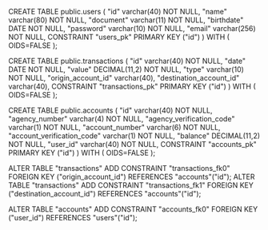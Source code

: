 CREATE TABLE public.users (
	"id" varchar(40) NOT NULL,
	"name" varchar(80) NOT NULL,
	"document" varchar(11) NOT NULL,
	"birthdate" DATE NOT NULL,
	"password" varchar(10) NOT NULL,
	"email" varchar(256) NOT NULL,
	CONSTRAINT "users_pk" PRIMARY KEY ("id")
) WITH (
  OIDS=FALSE
);



CREATE TABLE public.transactions (
	"id" varchar(40) NOT NULL,
	"date" DATE NOT NULL,
	"value" DECIMAL(11,2) NOT NULL,
	"type" varchar(10) NOT NULL,
	"origin_account_id" varchar(40),
	"destination_account_id" varchar(40),
	CONSTRAINT "transactions_pk" PRIMARY KEY ("id")
) WITH (
  OIDS=FALSE
);



CREATE TABLE public.accounts (
	"id" varchar(40) NOT NULL,
	"agency_number" varchar(4) NOT NULL,
	"agency_verification_code" varchar(1) NOT NULL,
	"account_number" varchar(6) NOT NULL,
	"account_verification_code" varchar(1) NOT NULL,
	"balance" DECIMAL(11,2) NOT NULL,
	"user_id" varchar(40) NOT NULL,
	CONSTRAINT "accounts_pk" PRIMARY KEY ("id")
) WITH (
  OIDS=FALSE
);




ALTER TABLE "transactions" ADD CONSTRAINT "transactions_fk0" FOREIGN KEY ("origin_account_id") REFERENCES "accounts"("id");
ALTER TABLE "transactions" ADD CONSTRAINT "transactions_fk1" FOREIGN KEY ("destination_account_id") REFERENCES "accounts"("id");

ALTER TABLE "accounts" ADD CONSTRAINT "accounts_fk0" FOREIGN KEY ("user_id") REFERENCES "users"("id");
